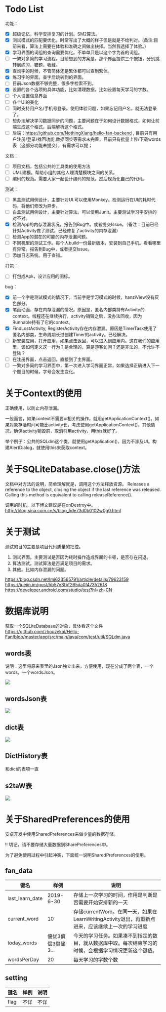 # Todo List

功能：
- [x] 超级记忆，科学安排复习的计划。SM2算法。
- [x] 测试模式的匹配要优化，时常写出了大概的样子但是就是不给判对。(备注:目前来看，算法上需要在体验和准确之间做出抉择。当然我选择了体验。)
- [x] 学习界面的词组的查询需要优化。不单单只是以这个字为首的词组。
- [ ] 一繁对多简的学习流程。目前想到的方案是，那个界面提供三个按钮，分别跳转到练习，错题，收藏。
- [x] 查询字的时候，不管简体还是繁体都可以查到繁体。
- [x] 练习字的界面。查字后跳转到的界面。
- [ ] 目前Json数据不够完整，很多字检索不到。
- [x] 设置的各个选项的具体功能，比如清理数据，比如设置每天学习的字数。
- [ ] 个人设置信息界面
- [ ] 各个UI的美化
- [ ] 同时支持用户名/手机号登录。使用体验问题，如果忘记用户名，就无法登录了。
- [ ] 想办法解决学习数据同步的问题，主要问题在于如何设计数据格式，如何让前端生成这个格式，后端解析这个格式。
- [ ] 后端：https://github.com/NothingXiang/hello-fan-backend , 目前只有用户注册/登录/找回功能,数据同步等需求未完善，目前只有批量上传/下载words表（这部分功能未提交），有需求可以提；

文档：
- [ ] 项目文档，包括公共的工具类的使用方法
- [ ] UML建模。帮助小组的其他人理清楚模块之间的关系。
- [ ] 编码的规范。需要大家一起设计编码的规范，然后规范化自己的代码。

测试：
- [ ] 黑盒测试用例设计，主要针对UI.可以使用Monkey。检测运行在UI的耗时代码，将他们修改为异步。
- [ ] 白盒测试用例设计，主要针对算法。可以使用Junit。主要测试学习字安排的对不对。
- [x] 检测App的内存泄漏状况，报告到Bug中。或者提交Issue。（备注：目前已经针对Activity做了测试，已经修复了activity的内存泄漏）
- [ ] 检测App的潜在的可能的内存泄漏问题。
- [ ] 不同机型的测试工作。每个人build一份最新版本，安装到自己手机。看看哪里有异常。报告到Bug中，或者提交Issue。
- [ ] 添加日志系统。用于查错。

打包：
- [ ] 打包成Apk，设计应用的图标。

bug：
- [x] 前一个字是测试模式的情况下，当前字是学习模式的时候，hanziView没有灰色部分。
- [x] 笔画动画，存在内存泄漏的情况。原因是，匿名内部类持有Activity的context。线程还在继续执行，activity销毁之后，没办法回收，因为Runnable持有了它的context。
- [x] FindLostActivity, RegisterActivity存在内存泄漏。原因是TimerTask使用了匿名内部类，生命周期长过创建Timer的activity。已经解决。
- [ ] 新安装应用，打开应用，如果点击返回，可以进入到应用内。这在我们的应用里，该如何定义这一行为？是合理的，算是游客访问？还是非法的，不允许不登陆？
- [ ] 在注册界面，点击返回，直接到了主界面。
- [ ] 一繁对多简的学习界面中，第一次进入学习界面正常，如果选择正确进入下一个题目的时候，字号会发生变化。

# 关于Context的使用

正确使用，以防止内存泄漏。

一般而言，如果context不需要ui相关的操作，就用getApplicationContext()。如果对象存活时间可能比activity长，考虑使用getApplicationContext()。其他情况，确保activity销毁前，取消引用activity，用this就好了。

举个例子：公共的SQLdm这个类，就使用getApplication()，因为不涉及UI。构建AlertDialog，就使用this来获取context。

# 关于SQLiteDatabase.close()方法

文档中对方法的说明，简单理解就是，调用这个方法释放资源。
Releases a reference to the object, closing the object if the last reference was released. Calling this method is equivalent to calling releaseReference().

调用的时机，以下博文建议是在onDestroy中。
http://blog.sina.com.cn/s/blog_5de73d0b0102w0g0.html

# 关于测试

测试的目的主要是项目代码质量的把控。

1. 测试界面。主要测试是否因为耗时操作造成界面的卡顿，是否存在闪退。
2. 算法测试。测试算法是否满足项目的需求。
3. 其他。比如内存泄漏的问题。

https://blog.csdn.net/lmj623565791/article/details/79623159
https://juejin.im/post/5b57e3fbf265da0f47352618
https://developer.android.com/studio/test?hl=zh-CN

# 数据库说明

获取一个SQLiteDatabase的对象，具体看这个文件
https://github.com/zhouzekai/Hello-Fan/blob/master/app/src/main/java/com/test/util/SQLdm.java

## words表

说明：这里将原来表里的Json独立出来，方便使用，现在分成了两个表，一个words，一个wordsJson。

![](img/db_words.png)

## wordsJson表

![](img/db_wordsJson.png)

## dict表

![](img/db_dict.png)

## DictHistory表

和dict的表项一直

## s2taW表

![](img/db_s2aw.png)

# 关于SharedPreferences的使用

安卓开发中使用SharedPreferences来做少量的数据存储。

!! 切记，请不要存储大量数据到SharePreferences中。

为了避免使用过程中引起冲突，下面统一说明SharedPreferences的使用。

## fan_data

键名 | 样例 | 说明
---- | --- | ---
last_learn_date | 2019-6-30 | 存储上一次学习的时间，作用是判断是否需要开始安排新的一天
current_word | 10 | 存储currentWord。在同一天，如果在LearnWritingActivity退出，再重新点进来，应该继续上一次的学习进度
today_words | 優优3償偿3儲储3... | 今天的学习任务。如果凑不到指定的数目，就从数据库中取。每次结束学习的时候，会根据学习情况更新这个键值。
wordsPerDay | 20 | 每天学习的字数个数

## setting

键名 | 样例 | 说明
---- | --- | ---
flag | 不详 | 不详
